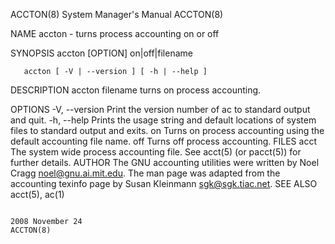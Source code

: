 ACCTON(8)                                                                                  System Manager's Manual                                                                                  ACCTON(8)



NAME
       accton -  turns process accounting on or off

SYNOPSIS
       accton [OPTION] on|off|filename

       accton [ -V | --version ] [ -h | --help ]

DESCRIPTION
       accton filename turns on process accounting.

OPTIONS
       -V, --version
              Print the version number of ac to standard output and quit.
       -h, --help
              Prints the usage string and default locations of system files to standard output and exits.
       on     Turns on process accounting using the default accounting file name.
       off    Turns off process accounting.
FILES
       acct   The system wide process accounting file. See acct(5) (or pacct(5)) for further details.
AUTHOR
       The GNU accounting utilities were written by Noel Cragg <noel@gnu.ai.mit.edu>. The man page was adapted from the accounting texinfo page by Susan Kleinmann <sgk@sgk.tiac.net>.
SEE ALSO
       acct(5), ac(1)



                                                                                               2008 November 24                                                                                     ACCTON(8)
